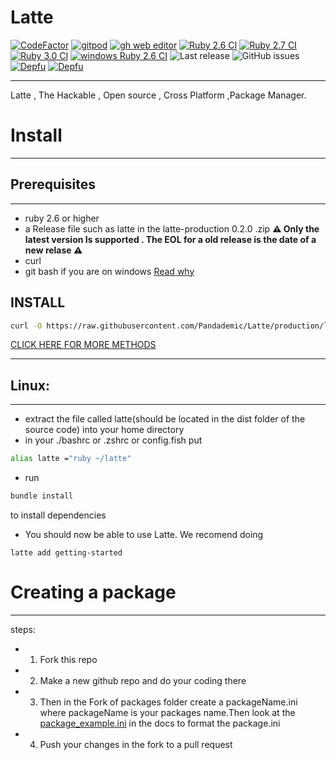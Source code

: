 # Latte 

[![CodeFactor](https://www.codefactor.io/repository/github/pandademic/latte/badge)](https://www.codefactor.io/repository/github/pandademic/latte)
<a href="https://gitpod.io/#github.com/Pandademic/Latte">![gitpod](https://img.shields.io/static/v1?label=Gitpod&message=Open%20in%20Gitpod&color=orange&logo=Gitpod)</a>
<a href="https://github.dev/Pandademic/Latte">![gh web editor](https://img.shields.io/badge/github%20web%20editor-ready-green?logo=github)</a>
[![Ruby 2.6 CI](https://github.com/Pandademic/Latte/actions/workflows/2.6ci.yml/badge.svg)](https://github.com/Pandademic/Latte/actions/workflows/2.6ci.yml)
[![Ruby 2.7 CI](https://github.com/Pandademic/Latte/actions/workflows/2.7.yml/badge.svg)](https://github.com/Pandademic/Latte/actions/workflows/2.7.yml)
[![Ruby 3.0 CI](https://github.com/Pandademic/Latte/actions/workflows/3.0ci.yml/badge.svg)](https://github.com/Pandademic/Latte/actions/workflows/3.0ci.yml)
[![windows Ruby 2.6 CI](https://github.com/Pandademic/Latte/actions/workflows/win2-6ci.yml/badge.svg)](https://github.com/Pandademic/Latte/actions/workflows/win2-6ci.yml)
![Last release](https://img.shields.io/badge/Last%20release%3A-0.3.1-orange)
![GitHub issues](https://img.shields.io/github/issues/Pandademic/latte?style=plastic)
[![Depfu](https://badges.depfu.com/badges/3aef7c1603f63a6745f347346aef53fa/count.svg)](https://depfu.com/github/Pandademic/Latte?project_id=31718)
[![Depfu](https://badges.depfu.com/badges/3aef7c1603f63a6745f347346aef53fa/overview.svg)](https://depfu.com/github/Pandademic/Latte?project_id=31718)

---

Latte , The Hackable , Open source , Cross Platform ,Package Manager.  

# Install
- - -
 ## Prerequisites
 ____
 - ruby 2.6 or higher
 - a Release file such as latte in the latte-production 0.2.0 .zip  **⚠️ Only the latest version Is supported . The EOL for a old release is the date of a new relase ⚠️**
 - curl
 - git bash if you are on windows <a href="https://github.com/Pandademic/Latte/tree/master/docs/gbash.md">Read why</a>
 ## INSTALL 
 ``` sh
curl -O https://raw.githubusercontent.com/Pandademic/Latte/production/latte
 ```

<a href="https://github.com/Pandademic/Latte/wiki/Installation">CLICK HERE FOR MORE METHODS</a>
 ___
 ## Linux:
 ____
 - extract the file called latte(should be located in the dist folder of the source code) into your home directory
 - in your ./bashrc or .zshrc or config.fish put 
  ``` sh
 alias latte ="ruby ~/latte" 
 ``` 
 - run 
 ``` sh
 bundle install
 ```
 to install dependencies
 - You should now be able to use Latte. We recomend doing
```
latte add getting-started
```

# Creating a package
__________
steps:
- 1. Fork this repo
- 2. Make a new github repo and do your coding there
- 3. Then in the Fork of packages folder create a packageName.ini where packageName is your packages name.Then look at the <a href="https://github.com/Pandademic/Latte/blob/master/docs/package_example.ini">package_example.ini</a> in the docs to format the package.ini
- 4. Push your changes in the fork to a pull request

